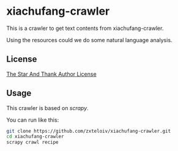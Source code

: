xiachufang-crawler
================

This is a crawler to get text contents from xiachufang-crawler.  

Using the resources could we do some natural language analysis.

License
------
[The Star And Thank Author License](https://github.com/zTrix/sata-license)

Usage
------
This crawler is based on _scrapy_. 

You can run like this:

```bash
git clone https://github.com/zxteloiv/xiachufang-crawler.git
cd xiachufang-crawler
scrapy crawl recipe
```

